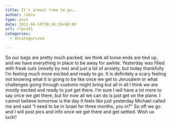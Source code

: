 ```yaml
---
title: It’s almost time to go….
author: robin
type: post
date: 2011-04-19T18:34:29+00:00
url: /?p=141
categories:
  - Uncategorized

---
```

So our bags are pretty much packed, we think all loose ends are tied up, and we have everything in place to be away for awhile. Yesterday was filled with freak outs (mostly by me) and just a lot of anxiety, but today thankfully I&#8217;m feeling much more excited and ready to go. It is definitely a scary feeling not knowing what it is going to be like once we get to Jerusalem or what challenges going through customs might bring but all in all I think we are mostly excited and ready to just get there. I&#8217;m sure I will have a lot more to say once we get there, but for now all we can do is just get on the plane. I cannot believe tomorrow is the day it feels like just yesterday Michael called me and said &#8220;I need to be in Israel for three months, you in?&#8221; So off we go and I will post pics and info once we get there and get settled. Wish us luck!!